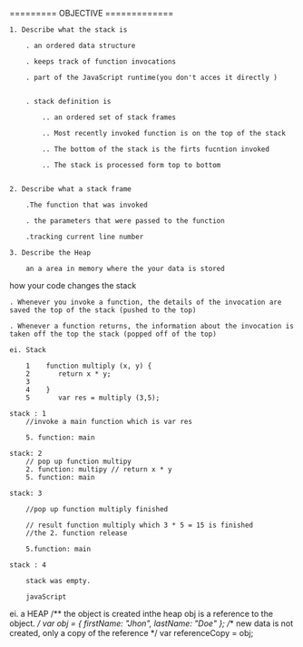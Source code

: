 

========= OBJECTIVE =============


    1. Describe what the stack is

        . an ordered data structure

        . keeps track of function invocations

        . part of the JavaScript runtime(you don't acces it directly )


        . stack definition is
        
            .. an ordered set of stack frames 
            
            .. Most recently invoked function is on the top of the stack
            
            .. The bottom of the stack is the firts fucntion invoked
            
            .. The stack is processed form top to bottom
        

    2. Describe what a stack frame

        .The function that was invoked

        . the parameters that were passed to the function

        .tracking current line number

    3. Describe the Heap

        an a area in memory where the your data is stored


how your code changes the stack

    . Whenever you invoke a function, the details of the invocation are saved the top of the stack (pushed to the top)

    . Whenever a function returns, the information about the invocation is taken off the top the stack (popped off of the top) 

    ei. Stack
        
        1    function multiply (x, y) {
        2       return x * y;
        3
        4    }
        5       var res = multiply (3,5);

    stack : 1
        //invoke a main function which is var res
    
        5. function: main

    stack: 2
        // pop up function multipy 
        2. function: multipy // return x * y
        5. function: main

    stack: 3

        //pop up function multiply finished

        // result function multiply which 3 * 5 = 15 is finished
        //the 2. function release

        5.function: main 

    stack : 4 

        stack was empty.

        javaScript 



ei. a HEAP 
/**
the object is created inthe heap
obj is a reference to the object.
*/
    var obj = {
        firstName: "Jhon",
        lastName: "Doe"
    };
/**
new data is not created,
only a copy of the reference
*/
    var referenceCopy = obj;